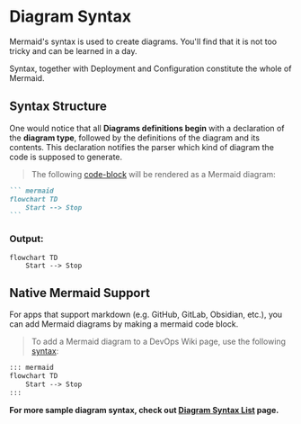 ﻿# Diagram Syntax 

Mermaid's syntax is used to create diagrams. You'll find that it is not too tricky and can be learned in a day. 

Syntax, together with Deployment and Configuration constitute the whole of Mermaid.

## Syntax Structure

One would notice that all **Diagrams definitions begin** with a declaration of the **diagram type**, followed by the definitions of the diagram and its contents. This declaration notifies the parser which kind of diagram the code is supposed to generate.

> The following [code-block](/DiagramSyntaxSamples/SampleSyntax.txt) will be rendered as a Mermaid diagram:

````markdown
``` mermaid
flowchart TD
    Start --> Stop
```
````

### Output:

```mermaid
flowchart TD
    Start --> Stop
```

## Native Mermaid Support

For apps that support markdown (e.g. GitHub, GitLab, Obsidian, etc.), you can add Mermaid diagrams by making a mermaid code block.

> To add a Mermaid diagram to a DevOps Wiki page, use the following [syntax](/DiagramSyntaxSamples/DevOpsSampleSyntax.txt):

````markdown
::: mermaid
flowchart TD
    Start --> Stop
:::
````

**For more sample diagram syntax, check out [Diagram Syntax List](/DiagramSyntaxSamples/DiagramSyntaxList.md) page.**